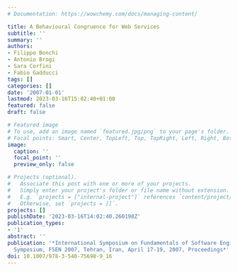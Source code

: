```yaml
---
# Documentation: https://wowchemy.com/docs/managing-content/

title: A Behavioural Congruence for Web Services
subtitle: ''
summary: ''
authors:
- Filippo Bonchi
- Antonio Brogi
- Sara Corfini
- Fabio Gadducci
tags: []
categories: []
date: '2007-01-01'
lastmod: 2023-03-16T15:02:40+01:00
featured: false
draft: false

# Featured image
# To use, add an image named `featured.jpg/png` to your page's folder.
# Focal points: Smart, Center, TopLeft, Top, TopRight, Left, Right, BottomLeft, Bottom, BottomRight.
image:
  caption: ''
  focal_point: ''
  preview_only: false

# Projects (optional).
#   Associate this post with one or more of your projects.
#   Simply enter your project's folder or file name without extension.
#   E.g. `projects = ["internal-project"]` references `content/project/deep-learning/index.md`.
#   Otherwise, set `projects = []`.
projects: []
publishDate: '2023-03-16T14:02:40.260198Z'
publication_types:
- '1'
abstract: ''
publication: '*International Symposium on Fundamentals of Software Engineering, International
  Symposium, FSEN 2007, Tehran, Iran, April 17-19, 2007, Proceedings*'
doi: 10.1007/978-3-540-75698-9_16
---
```


